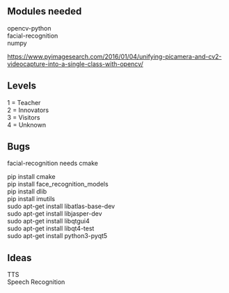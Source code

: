 ## Modules needed
opencv-python<br />
facial-recognition<br />
numpy<br />

https://www.pyimagesearch.com/2016/01/04/unifying-picamera-and-cv2-videocapture-into-a-single-class-with-opencv/

## Levels
1 = Teacher<br />
2 = Innovators<br />
3 = Visitors<br />
4 = Unknown<br />

## Bugs
facial-recognition needs cmake<br />

pip install cmake<br />
pip install face_recognition_models<br />
pip install dlib<br />
pip install imutils<br />
sudo apt-get install libatlas-base-dev<br />
sudo apt-get install libjasper-dev<br />
sudo apt-get install libqtgui4<br />
sudo apt-get install libqt4-test<br />
sudo apt-get install python3-pyqt5<br />

## Ideas
TTS<br />
Speech Recognition<br />

